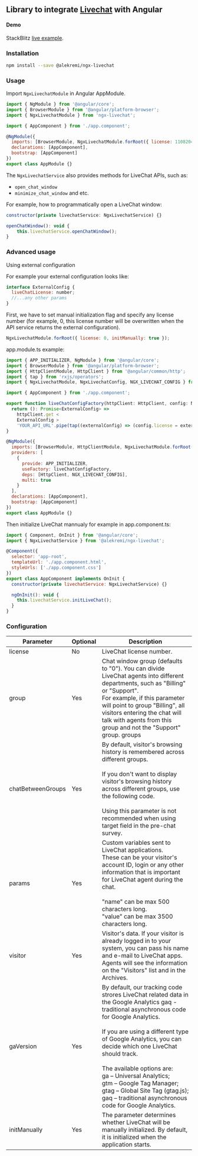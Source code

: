 ## Library to integrate [Livechat](https://www.livechat.com/) with Angular

#### Demo

StackBlitz [live example](https://stackblitz.com/edit/ngx-livechat-example).

### Installation

```bash
npm install --save @alekremi/ngx-livechat
```

### Usage

Import `NgxLivechatModule` in Angular AppModule.

```javascript
import { NgModule } from '@angular/core';
import { BrowserModule } from '@angular/platform-browser';
import { NgxLivechatModule } from 'ngx-livechat';

import { AppComponent } from './app.component';

@NgModule({
  imports: [BrowserModule, NgxLivechatModule.forRoot({ license: 11082047 })],
  declarations: [AppComponent],
  bootstrap: [AppComponent]
})
export class AppModule {}
```

The `NgxLivechatService` also provides methods for LiveChat APIs, such as:

- `open_chat_window`
- `minimize_chat_window` and etc.

For example, how to programmatically open a LiveChat window:

```javascript
constructor(private livechatService: NgxLivechatService) {}

openChatWindow(): void {
    this.livechatService.openChatWindow();
}

```

### Advanced usage

Using external configuration

For example your external configuration looks like:

```javascript
interface ExternalConfig {
  liveChatLicense: number;
  //...any other params
}
```

First, we have to set manual initialization flag and specify any license number (for example, 0, this license number will be overwritten when the API service returns the external configuration).

```javascript
NgxLivechatModule.forRoot({ license: 0, initManually: true });
```

app.module.ts example:

```javascript
import { APP_INITIALIZER, NgModule } from '@angular/core';
import { BrowserModule } from '@angular/platform-browser';
import { HttpClientModule, HttpClient } from '@angular/common/http';
import { tap } from 'rxjs/operators';
import { NgxLivechatModule, NgxLivechatConfig, NGX_LIVECHAT_CONFIG } from '@alekremi/ngx-livechat';

import { AppComponent } from './app.component';

export function liveChatConfigFactory(httpClient: HttpClient, config: NgxLivechatConfig) {
  return (): Promise<ExternalConfig> =>
    httpClient.get <
    ExternalConfig >
    'YOUR_API_URL'.pipe(tap((externalConfig) => (config.license = externalConfig.liveChatLicense))).toPromise();
}

@NgModule({
  imports: [BrowserModule, HttpClientModule, NgxLivechatModule.forRoot({ license: 0, initManually: true })],
  providers: [
    {
      provide: APP_INITIALIZER,
      useFactory: liveChatConfigFactory,
      deps: [HttpClient, NGX_LIVECHAT_CONFIG],
      multi: true
    }
  ],
  declarations: [AppComponent],
  bootstrap: [AppComponent]
})
export class AppModule {}
```

Then initialize LiveChat mannualy for example in app.component.ts:

```javascript
import { Component, OnInit } from '@angular/core';
import { NgxLivechatService } from '@alekremi/ngx-livechat';

@Component({
  selector: 'app-root',
  templateUrl: './app.component.html',
  styleUrls: ['./app.component.css']
})
export class AppComponent implements OnInit {
  constructor(private livechatService: NgxLivechatService) {}

  ngOnInit(): void {
    this.livechatService.initLiveChat();
  }
}
```

### Configuration

| Parameter         | Optional | Description                                                                                                                                                                                                                                                                                                                                                                                                                                                   |
| ----------------- | -------- | ------------------------------------------------------------------------------------------------------------------------------------------------------------------------------------------------------------------------------------------------------------------------------------------------------------------------------------------------------------------------------------------------------------------------------------------------------------- |
| license           | No       | LiveChat license number.                                                                                                                                                                                                                                                                                                                                                                                                                                      |
| group             | Yes      | Chat window group (defaults to "0"). You can divide LiveChat agents into different departments, such as "Billing" or "Support". <br>For example, if this parameter will point to group "Billing", all visitors entering the chat will talk with agents from this group and not the "Support" group. groups                                                                                                                                                    |
| chatBetweenGroups | Yes      | By default, visitor's browsing history is remembered across different groups. <br><br> If you don't want to display visitor's browsing history across different groups, use the following code. <br><br>Using this parameter is not recommended when using target field in the pre-chat survey.                                                                                                                                                               |
| params            | Yes      | Custom variables sent to LiveChat applications.<br>These can be your visitor's account ID, login or any other information that is important for LiveChat agent during the chat. <br><br>"name" can be max 500 characters long.<br>"value" can be max 3500 characters long.                                                                                                                                                                                    |
| visitor           | Yes      | Visitor's data. If your visitor is already logged in to your system, you can pass his name and e-mail to LiveChat apps.<br>Agents will see the information on the "Visitors" list and in the Archives.                                                                                                                                                                                                                                                        |
| gaVersion         | Yes      | By default, our tracking code strores LiveChat related data in the Google Analytics gaq - traditional asynchronous code for Google Analytics.<br><br>If you are using a different type of Google Analytics, you can decide which one LiveChat should track.<br><br>The available options are: <br>ga – Universal Analytics;<br> gtm – Google Tag Manager;<br> gtag – Global Site Tag (gtag.js);<br> gaq – traditional asynchronous code for Google Analytics. |
| initManually      | Yes      | The parameter determines whether LiveChat will be manually initialized. By default, it is initialized when the application starts.                                                                                                                                                                                                                                                                                                                            |
